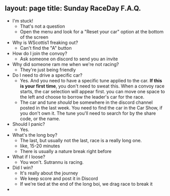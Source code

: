 layout: page
title: Sunday RaceDay F.A.Q.
---

- I'm stuck!
  - That's not a question
  - Open the menu and look for a "Reset your car" option at the bottom
    of the screen
- Why is WScottis1 freaking out?
  - Can't find the "A" button
- How do I join the convoy?
  - Ask someone on discord to send you an invite
- Why did someone ram me when we're not racing?
  - They're just being friendly
- Do I need to drive a specific car?
  - Yes. And you need to have a specific tune applied to the car.
    **If this is your first time**, you don't need to sweat this.
    When a convoy race starts, the car selection will appear first.
    you can move one space to the left and choose to borrow the
    leader's car for the race. 
  - The car and tune _should_ be somewhere in the discord channel
    posted in the last week. You need to find the car in the Car
    Show, if you don't own it. The tune you'll
    need to search for by the share code, or the name.
- Should I panic?
  - Yes.
- What's the long boy?
  - The last, but usually not the last, race is a really long one.
  - like, 15-20 minutes
  - There is usually a nature break right before
- What if I loose?
  - You won't. Sutrannu is racing.
- Did I win?
  - It's really about the journey
  - We keep score and post it in Discord
  - If we're tied at the end of the long boi, we drag race to
    break it
- 
